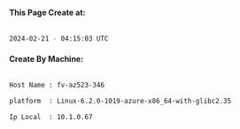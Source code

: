 
   
#### This Page Create at:

```bash

2024-02-21 - 04:15:03 UTC

```

#### Create By Machine:

```bash

Host Name : fv-az523-346

platform  : Linux-6.2.0-1019-azure-x86_64-with-glibc2.35

Ip Local  : 10.1.0.67

```

